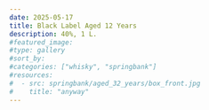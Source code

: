 ```yaml
---
date: 2025-05-17
title: Black Label Aged 12 Years
description: 40%, 1 L.
#featured_image: 
#type: gallery
#sort_by: 
#categories: ["whisky", "springbank"]
#resources:
#  - src: springbank/aged_32_years/box_front.jpg
#    title: "anyway"
---
```

